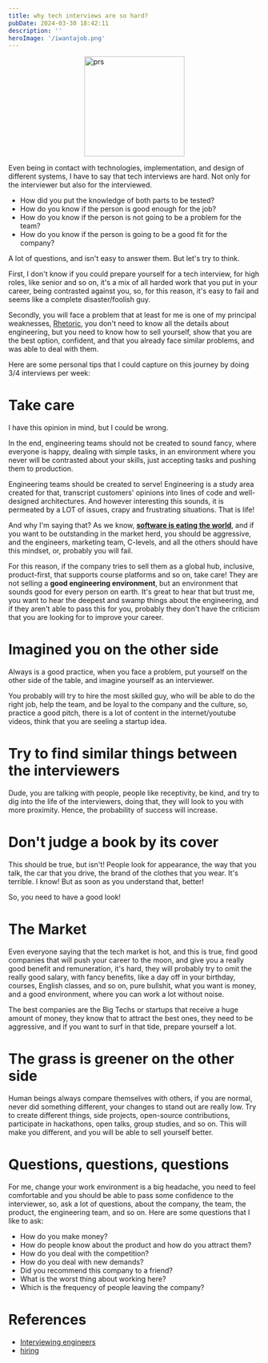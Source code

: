 ```yaml
---
title: why tech interviews are so hard?
pubDate: 2024-03-30 18:42:11
description: ''
heroImage: '/iwantajob.png'
---
```


<div style="display: flex; justify-content: center;">
<img src="/techinterviews.png" alt="prs" style="width:200px;"/>
</div>

Even being in contact with technologies, implementation, and design of different systems, I have to say that tech interviews are hard. Not only for the interviewer but also for the interviewed.

- How did you put the knowledge of both parts to be tested?
- How do you know if the person is good enough for the job?
- How do you know if the person is not going to be a problem for the team?
- How do you know if the person is going to be a good fit for the company?

A lot of questions, and isn't easy to answer them. But let's try to think.

First, I don't know if you could prepare yourself for a tech interview, for high roles, like senior and so on, it's a mix of all harded work that you put in your career, being contrasted against you, so, for this reason, it's easy to fail and seems like a complete disaster/foolish guy.

Secondly, you will face a problem that at least for me is one of my principal weaknesses, [Rhetoric](https://en.wikipedia.org/wiki/Rhetoric), you don't need to know all the details about engineering, but you need to know how to sell yourself, show that you are the best option, confident, and that you already face similar problems, and was able to deal with them.

Here are some personal tips that I could capture on this journey by doing 3/4 interviews per week:

# Take care

I have this opinion in mind, but I could be wrong.

In the end, engineering teams should not be created to sound fancy, where everyone is happy, dealing with simple tasks, in an environment where you never will be contrasted about your skills, just accepting tasks and pushing them to production.

Engineering teams should be created to serve! Engineering is a study area created for that, transcript customers' opinions into lines of code and well-designed architectures. And however interesting this sounds, it is permeated by a LOT of issues, crapy and frustrating situations. That is life!

And why I'm saying that? As we know, [**software is eating the world**](https://a16z.com/why-software-is-eating-the-world/), and if you want to be outstanding in the market herd, you should be aggressive, and the engineers, marketing team, C-levels, and all the others should have this mindset, or, probably you will fail.

For this reason, if the company tries to sell them as a global hub, inclusive, product-first, that supports course platforms and so on, take care! They are not selling a **good engineering environment**, but an environment that sounds good for every person on earth. It's great to hear that but trust me, you want to hear the deepest and swamp things about the engineering, and if they aren't able to pass this for you, probably they don't have the criticism that you are looking for to improve your career.

# Imagined you on the other side

Always is a good practice, when you face a problem, put yourself on the other side of the table, and imagine yourself as an interviewer.

You probably will try to hire the most skilled guy, who will be able to do the right job, help the team, and be loyal to the company and the culture, so, practice a good pitch, there is a lot of content in the internet/youtube videos, think that you are seeling a startup idea.

# Try to find similar things between the interviewers

Dude, you are talking with people, people like receptivity, be kind, and try to dig into the life of the interviewers, doing that, they will look to you with more proximity. Hence, the probability of success will increase.

# Don't judge a book by its cover

This should be true, but isn't! People look for appearance, the way that you talk, the car that you drive, the brand of the clothes that you wear. It's terrible. I know! But as soon as you understand that, better!

So, you need to have a good look!

# The Market

Even everyone saying that the tech market is hot, and this is true, find good companies that will push your career to the moon, and give you a really good benefit and remuneration, it's hard, they will probably try to omit the really good salary, with fancy benefits, like a day off in your birthday, courses, English classes, and so on, pure bullshit, what you want is money, and a good environment, where you can work a lot without noise.

The best companies are the Big Techs or startups that receive a huge amount of money, they know that to attract the best ones, they need to be aggressive, and if you want to surf in that tide, prepare yourself a lot.

# The grass is greener on the other side

Human beings always compare themselves with others, if you are normal, never did something different, your changes to stand out are really low. Try to create different things, side projects, open-source contributions, participate in hackathons, open talks, group studies, and so on. This will make you different, and you will be able to sell yourself better.

# Questions, questions, questions

For me, change your work environment is a big headache, you need to feel comfortable and you should be able to pass some confidence to the interviewer, so, ask a lot of questions, about the company, the team, the product, the engineering team, and so on. Here are some questions that I like to ask:

- How do you make money?
- How do people know about the product and how do you attract them?
- How do you deal with the competition?
- How do you deal with new demands?
- Did you recommend this company to a friend?
- What is the worst thing about working here?
- Which is the frequency of people leaving the company?

# References

- [Interviewing engineers](https://xdg.me/interviewing-engineers/)
- [hiring](http://www.aaronsw.com/weblog/hiring.en)
